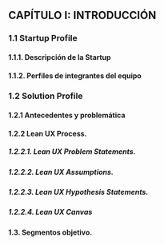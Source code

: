 ## CAPÍTULO I: INTRODUCCIÓN 
### 1.1 Startup Profile
#### 1.1.1. Descripción de la Startup
#### 1.1.2. Perfiles de integrantes del equipo


### 1.2 Solution Profile
#### 1.2.1 Antecedentes y problemática
#### 1.2.2 Lean UX Process.
##### 1.2.2.1. Lean UX Problem Statements.
##### 1.2.2.2. Lean UX Assumptions.
##### 1.2.2.3. Lean UX Hypothesis Statements.
##### 1.2.2.4. Lean UX Canvas


#### 1.3. Segmentos objetivo.
